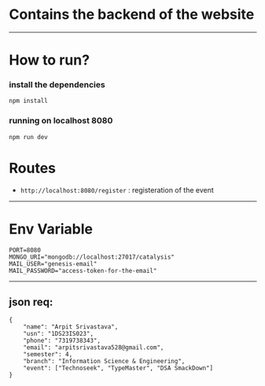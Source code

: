 # Contains the backend of the website

---

# How to run?

### install the dependencies

```
npm install
```

### running on localhost 8080

```
npm run dev
```

# Routes

- `http://localhost:8080/register` : registeration of the event

---

# Env Variable

```
PORT=8080
MONGO_URI="mongodb://localhost:27017/catalysis"
MAIL_USER="genesis-email"
MAIL_PASSWORD="access-token-for-the-email"
```
---

## json req:

```
{
    "name": "Arpit Srivastava",
    "usn": "1DS23IS023",
    "phone": "7319738343",
    "email": "arpitsrivastava528@gmail.com",
    "semester": 4,
    "branch": "Information Science & Engineering",
    "event": ["Technoseek", "TypeMaster", "DSA SmackDown"]
}
```
